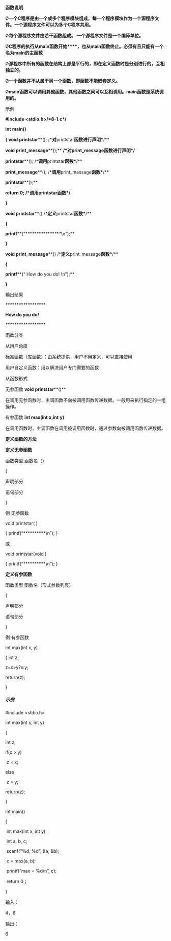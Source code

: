 **函数说明**

Ø**一个****C****程序是由一个或多个程序模块组成，每一个程序模块作为一个源程序文件。一个源程序文件可以为多个****C****程序共用。**

Ø**每个源程序文件由若干函数组成。 一个源程序文件是一个编译单位。**

Ø**C****程序的执行****从****main****函数开始****，也从****main****函数终止。****必须有且****只能有一个名为****main****的主函数**

Ø**源程序中所有的函数在结构上都是平行的，即在定义函数时是分别进行的，互相独立的。**

Ø**一个函数并不从属于另一个函数，即函数不能嵌套定义。**

Ø**main****函数可以调用其他函数，其他函数之间可以互相调用。****main****函数是系统调用的****。**

示例

**#include <****stdio.h****>/\*8-1.c\*/**

**int** **main()**

**{ void** **printstar****(); /\*****对****printstar****函数进行声明\*****/**

 **void** **print_message****();**  **/\*****对****print_message****函数进行声明\*****/**

 **printstar****();  /\*****调用****printstar****函数\*****/**

 **print_message****(); /\*****调用****print_message****函数\*****/**

 **printstar****();**

 **return 0; /\*****调用****printstar****函数\*****/**

**}**

**void** **printstar****() /\*****定义****printstar****函数\*****/**

**{**

 **printf****(“\**\**\**\**\**\**\**\**\**\**\**\**\**\**\**\**\n”);**

**}**

**void** **print_message****()  /\*****定义****print_message****函数\*****/**

**{**

  **printf****(“   How  do  you  do! \n”);**

**}**

输出结果

***\**\**\**\**\**\**\**\**\**\**\**\**\**\**\**\***

   **How   do   you   do!**

***\**\**\**\**\**\**\**\**\**\**\**\**\**\**\**\***

函数分类

从用户角度

标准函数（库函数）：由系统提供，用户不用定义，可以直接使用

用户自定义函数：用以解决用户专门需要的函数

从函数形式

无参函数       			**void** **printstar****()**  

在调用无参函数时，主调函数不向被调用函数传递数据。一般用来执行指定的一组操作。

有参函数					**int max(int** **x,int** **y)**

   在调用函数时，主调函数在调用被调用函数时，通过参数向被调用函数传递数据。

**定义函数的方法**

**定义无参函数**

函数类型   函数名（）

{

 声明部分

 语句部分

}

例  无参函数

 void printstar( )

 {  printf(“**********\n”);  }

或

 void printstar(void )

 {  printf(“**********\n”);  }

**定义有参函数**

函数类型   函数名（形式参数列表）

{

 声明部分

 语句部分

}

例  有参函数

 int max(int x, y)

 {  int z;

   z=x>y?x:y;

   return(z);

 }

##### 示例

\#include <stdio.h>

int max(int x, int y)

{

 int z;

 if(x > y)

​      z = x;

 else

​        z = y;

 return(z);

}



int main()

{

​    int max(int x, int y);

​    int a, b, c;

​    scanf(“%d, %d”, &a, &b);

​    c = max(a, b);

​    printf(“max = %d\n”, c);

​    return 0；

}

输入：

4，6

输出：

6
